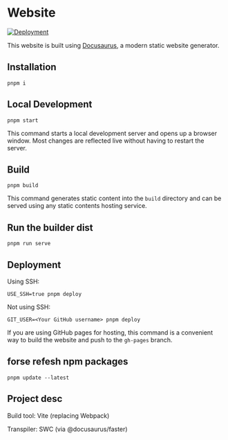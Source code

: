 # Website

[![Deployment](https://github.com/Halcyon666/summary/actions/workflows/deploy.yml/badge.svg)](https://github.com/Halcyon666/summary/actions/workflows/deploy.yml)

This website is built using [Docusaurus](https://docusaurus.io/), a modern static website generator.

## Installation

```shell
pnpm i
```

## Local Development

```shell
pnpm start
```

This command starts a local development server and opens up a browser window. Most changes are reflected live without having to restart the server.

## Build

```shell
pnpm build
```

This command generates static content into the `build` directory and can be served using any static contents hosting service.

## Run the builder dist

```shell
pnpm run serve
```

## Deployment

Using SSH:

```shell
USE_SSH=true pnpm deploy
```

Not using SSH:

```shell
GIT_USER=<Your GitHub username> pnpm deploy
```

If you are using GitHub pages for hosting, this command is a convenient way to build the website and push to the `gh-pages` branch.

## forse refesh npm packages

```
pnpm update --latest
```

## Project desc

Build tool: Vite (replacing Webpack)

Transpiler: SWC (via @docusaurus/faster)
